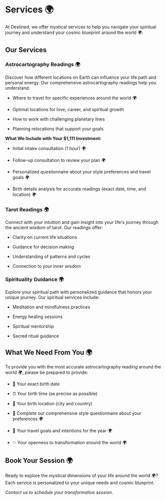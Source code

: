 # Services 🌍

At Destined, we offer mystical services to help you navigate your spiritual journey and understand your
cosmic blueprint around the world 🌍.

## Our Services

### Astrocartography Readings 🌍

Discover how different locations on Earth can influence your life path and personal energy. Our
comprehensive astrocartography readings help you understand:

- Where to travel for specific experiences around the world 🌍

- Optimal locations for love, career, and spiritual growth

- How to work with challenging planetary lines

- Planning relocations that support your goals

**What We Include with Your $1,111 Investment:**

- Initial intake consultation (1 hour) 🌍

- Follow-up consultation to review your plan 🌍

- Personalized questionnaire about your style preferences and travel goals 🌍

- Birth details analysis for accurate readings (exact date, time, and location) 🌍

### Tarot Readings 🌍

Connect with your intuition and gain insight into your life's journey through the ancient wisdom of tarot.
Our readings offer:

- Clarity on current life situations

- Guidance for decision making

- Understanding of patterns and cycles

- Connection to your inner wisdom

### Spirituality Guidance 🌍

Explore your spiritual path with personalized guidance that honors your unique journey. Our spiritual services include:

- Meditation and mindfulness practices

- Energy healing sessions

- Spiritual mentorship

- Sacred ritual guidance

## What We Need From You 🌍

To provide you with the most accurate astrocartography reading around the world 🌍, please be prepared to provide:

- 📅 Your exact birth date

- ⏰ Your birth time (as precise as possible)

- 📍 Your birth location (city and country)

- 📝 Complete our comprehensive style questionnaire about your preferences 🌍

- 🎯 Your travel goals and intentions for the year 🌍

- ✨ Your openness to transformation around the world 🌍

## Book Your Session 🌍

Ready to explore the mystical dimensions of your life around the world 🌍? Each service is personalized to
your unique needs and cosmic blueprint.

*Contact us to schedule your transformative session.*
